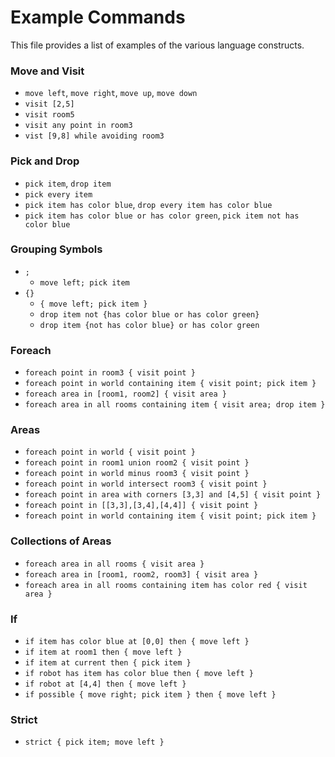 # Example Commands

This file provides a list of examples of the various language constructs.

### Move and Visit

- `move left`, `move right`, `move up`, `move down`
- `visit [2,5]`
- `visit room5`
- `visit any point in room3`
- `vist [9,8] while avoiding room3`

### Pick and Drop

- `pick item`, `drop item`
- `pick every item`
- `pick item has color blue`, `drop every item has color blue`
- `pick item has color blue or has color green`, `pick item not has color blue`

### Grouping Symbols

- `;`
  - `move left; pick item`
- `{}`
  - `{ move left; pick item }`
  - `drop item not {has color blue or has color green}`
  - `drop item {not has color blue} or has color green`

### Foreach

- `foreach point in room3 { visit point }`
- `foreach point in world containing item { visit point; pick item }`
- `foreach area in [room1, room2] { visit area }`
- `foreach area in all rooms containing item { visit area; drop item }`

### Areas

- `foreach point in world { visit point }`
- `foreach point in room1 union room2 { visit point }`
- `foreach point in world minus room3 { visit point }`
- `foreach point in world intersect room3 { visit point }`
- `foreach point in area with corners [3,3] and [4,5] { visit point }`
- `foreach point in [[3,3],[3,4],[4,4]] { visit point }`
- `foreach point in world containing item { visit point; pick item }`

### Collections of Areas

- `foreach area in all rooms { visit area }`
- `foreach area in [room1, room2, room3] { visit area }`
- `foreach area in all rooms containing item has color red { visit area }`

### If

- `if item has color blue at [0,0] then { move left }`
- `if item at room1 then { move left }`
- `if item at current then { pick item }`
- `if robot has item has color blue then { move left }`
- `if robot at [4,4] then { move left }`
- `if possible { move right; pick item } then { move left }`

### Strict

- `strict { pick item; move left }`
